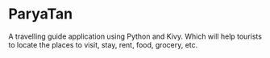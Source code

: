 # ParyaTan
A travelling guide application using Python and Kivy. Which will help tourists to locate the places to visit, stay, rent, food, grocery, etc.
